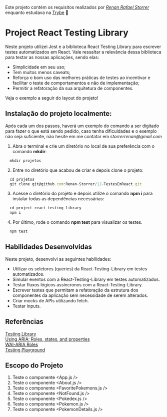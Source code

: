 Este projeto contém os requisitos realizados por _[Renan Rafael Storrer](www.linkedin.com/in/renanstorrer/)_ enquanto estudava na [Trybe](https://www.betrybe.com/) :rocket:

# Project React Testing Library

Neste projeto utilizei Jest e a biblioteca React Testing Library para escrever testes automatizados em React. Vale ressaltar a relevância dessa biblioteca para testar as nossas aplicações, sendo elas: 

 - Simplicidade em seu uso;
 - Tem muitos menos caveats;
 - Reforça o bom uso das melhores práticas de testes ao incentivar e facilitar o teste de comportamentos e não de implementação;
 - Permitir a refatoração da sua arquitetura de componentes.

Veja o exemplo a seguir do layout do projeto!

## Instalação do projeto localmente:
 
Após cada um dos passos, haverá um exemplo do comando a ser digitado para fazer o que está sendo pedido, caso tenha dificuldades e o exemplo não seja suficiente, não hesite em me contatar em _storrerrenan@gmail.com_ 

1. Abra o terminal e crie um diretório no local de sua preferência com o comando **mkdir**:
```javascript
  mkdir projetos
```

2. Entre no diretório que acabou de criar e depois clone o projeto:
```javascript
  cd projetos
  git clone git@github.com:Renan-Storrer/12-TestesEmReact.git
```

3. Acesse o diretório do projeto e depois utilize o comando **npm i** para instalar todas as dependências necessárias:
```javascript
  cd project-react-testing-library
  npm i
```

4. Por último, rode o comando **npm test** para visualizar os testes.

```javascript
  npm test
```

## Habilidades Desenvolvidas

Neste projeto, desenvolvi as seguintes habilidades:

 - Utilizar os seletores (queries) da React-Testing-Library em testes automatizados.
 - Simular eventos com a React-Testing-Library em testes automatizados.
 - Testar fluxos lógicos assíncronos com a React-Testing-Library.
 - Escrever testes que permitam a refatoração da estrutura dos componentes da aplicação sem necessidade de serem alterados.
 - Criar mocks de APIs utilizando fetch.
 - Testar inputs.
 
 ## Referências
 [Testing Library](https://lnkd.in/dG4zQgPw)<br>
 [Using ARIA: Roles, states, and properties](https://lnkd.in/duKD5uCh)<br>
 [WAI-ARIA Roles](https://lnkd.in/dcWpzhmz)<br>
 [Testing Playground](https://lnkd.in/dRgde8-x)<br>

## Escopo do Projeto

1. Teste o componente <App.js />
2. Teste o componente <About.js />
3. Teste o componente <FavoritePokemons.js />
4. Teste o componente <NotFound.js />
5. Teste o componente <Pokedex.js />
6. Teste o componente <Pokemon.js />
7. Teste o componente <PokemonDetails.js />
